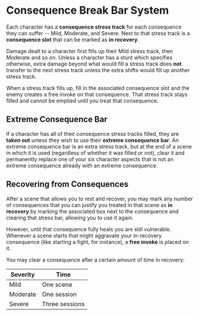 # Consequence Break Bar System

Each character has a **consequence stress track** for each consequence they can suffer -- Mild, Moderate, and Severe. Next to that stress track is a **consequence slot** that can be marked as **in recovery**.

Damage dealt to a character first fills up their Mild stress track, then Moderate and so on. Unless a character has a stunt which specifies otherwise, extra damage beyond what would fill a stress track does **not** transfer to the next stress track unless the extra shifts would fill up another stress track.

When a stress track fills up, fill in the associated consequence slot and the enemy creates a free invoke on that consequence. That stress track stays filled and cannot be emptied until you treat that consequence.  

## Extreme Consequence Bar
If a character has all of their consequence stress tracks filled, they are **taken out** unless they wish to use their **extreme consequence bar**.  An extreme consequence bar is an extra stress track, but at the end of a scene in which it is used (regardless of whether it was filled or not), clear it and permanently replace one of your six character aspects that is not an extreme consequence already with an extreme consequence.

## Recovering from Consequences

After a scene that allows you to rest and recover, you may mark any number of consequences that you can justify you treated in that scene as **in recovery** by marking the associated box next to the consequence and clearing that stress bar, allowing you to use it again. 

However, until that consequence fully heals you are still vulnerable. Whenever a scene starts that might aggravate your in-recovery consequence (like starting a fight, for instance), a **free invoke** is placed on it.

You may clear a consequence after a certain amount of time in recovery:

| Severity | Time |
|--------|------|
| Mild | One scene |
| Moderate | One session |
| Severe | Three sessions |
